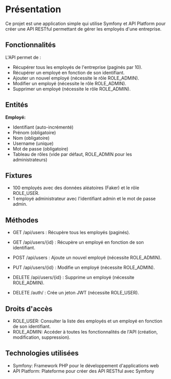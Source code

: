 # Présentation

Ce projet est une application simple qui utilise Symfony et API Platform pour créer une API RESTful permettant de gérer les employés d'une entreprise.

## Fonctionnalités

L'API permet de :

- Récupérer tous les employés de l'entreprise (paginés par 10).
- Récupérer un employé en fonction de son identifiant.
- Ajouter un nouvel employé (nécessite le rôle ROLE_ADMIN).
- Modifier un employé (nécessite le rôle ROLE_ADMIN).
- Supprimer un employé (nécessite le rôle ROLE_ADMIN).

## Entités

**Employé:**
- Identifiant (auto-incrémenté)
- Prénom (obligatoire)
- Nom (obligatoire)
- Username (unique)
- Mot de passe (obligatoire)
- Tableau de rôles (vide par défaut, ROLE_ADMIN pour les administrateurs)

## Fixtures

- 100 employés avec des données aléatoires (Faker) et le rôle ROLE_USER.
- 1 employé administrateur avec l'identifiant admin et le mot de passe admin.

## Méthodes

- GET /api/users : Récupère tous les employés (paginés).
- GET /api/users/{id} : Récupère un employé en fonction de son identifiant.
- POST /api/users : Ajoute un nouvel employé (nécessite ROLE_ADMIN).
- PUT /api/users/{id} : Modifie un employé (nécessite ROLE_ADMIN).
- DELETE /api/users/{id} : Supprime un employé (nécessite ROLE_ADMIN).

- DELETE /auth/ : Crée un jeton JWT (nécessite ROLE_USER).

## Droits d'accès

- ROLE_USER: Consulter la liste des employés et un employé en fonction de son identifiant.
- ROLE_ADMIN: Accéder à toutes les fonctionnalités de l'API (création, modification, suppression).

## Technologies utilisées

- Symfony: Framework PHP pour le développement d'applications web
- API Platform: Plateforme pour créer des API RESTful avec Symfony
